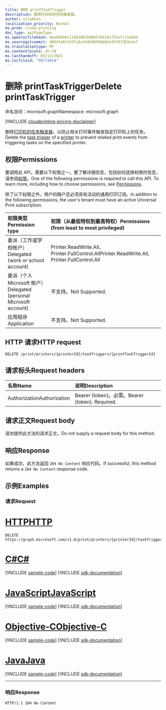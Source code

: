 ```yaml
---
title: 删除 printTaskTrigger
description: 删除打印机的任务触发器。
author: nilakhan
localization_priority: Normal
ms.prod: cloud-printing
doc_type: apiPageType
ms.openlocfilehash: bba66bb6c11d930b1b9065769181f55efc114dd4
ms.sourcegitcommit: 40947e6f4337c8c4193d85bb862e15f67263e1e7
ms.translationtype: MT
ms.contentlocale: zh-CN
ms.lasthandoff: 03/13/2021
ms.locfileid: "50772014"
---
```

# <a name="delete-printtasktrigger"></a><span data-ttu-id="bfb38-103">删除 printTaskTrigger</span><span class="sxs-lookup"><span data-stu-id="bfb38-103">Delete printTaskTrigger</span></span>
<span data-ttu-id="bfb38-104">命名空间：microsoft.graph</span><span class="sxs-lookup"><span data-stu-id="bfb38-104">Namespace: microsoft.graph</span></span>

[!INCLUDE [cloudprinting-pricing-disclaimer](../../includes/cloudprinting-pricing-disclaimer.md)]

<span data-ttu-id="bfb38-105">删除[打印机的任务](../resources/printtasktrigger.md)[触发器](../resources/printer.md)，以防止相关打印事件触发指定打印机上的任务。</span><span class="sxs-lookup"><span data-stu-id="bfb38-105">Delete the [task trigger](../resources/printtasktrigger.md) of a [printer](../resources/printer.md) to prevent related print events from triggering tasks on the specified printer.</span></span>

## <a name="permissions"></a><span data-ttu-id="bfb38-106">权限</span><span class="sxs-lookup"><span data-stu-id="bfb38-106">Permissions</span></span>
<span data-ttu-id="bfb38-p101">要调用此 API，需要以下权限之一。要了解详细信息，包括如何选择权限的信息，请参阅[权限](/graph/permissions-reference)。</span><span class="sxs-lookup"><span data-stu-id="bfb38-p101">One of the following permissions is required to call this API. To learn more, including how to choose permissions, see [Permissions](/graph/permissions-reference).</span></span>

<span data-ttu-id="bfb38-109">除了以下权限之外，用户的租户还必须具有活动的通用打印订阅。</span><span class="sxs-lookup"><span data-stu-id="bfb38-109">In addition to the following permissions, the user's tenant must have an active Universal Print subscription.</span></span>

|<span data-ttu-id="bfb38-110">权限类型</span><span class="sxs-lookup"><span data-stu-id="bfb38-110">Permission type</span></span> | <span data-ttu-id="bfb38-111">权限（从最低特权到最高特权）</span><span class="sxs-lookup"><span data-stu-id="bfb38-111">Permissions (from least to most privileged)</span></span> |
|:---------------|:--------------------------------------------|
|<span data-ttu-id="bfb38-112">委派（工作或学校帐户）</span><span class="sxs-lookup"><span data-stu-id="bfb38-112">Delegated (work or school account)</span></span>| <span data-ttu-id="bfb38-113">Printer.ReadWrite.All、Printer.FullControl.All</span><span class="sxs-lookup"><span data-stu-id="bfb38-113">Printer.ReadWrite.All, Printer.FullControl.All</span></span> |
|<span data-ttu-id="bfb38-114">委派（个人 Microsoft 帐户）</span><span class="sxs-lookup"><span data-stu-id="bfb38-114">Delegated (personal Microsoft account)</span></span>|<span data-ttu-id="bfb38-115">不支持。</span><span class="sxs-lookup"><span data-stu-id="bfb38-115">Not Supported.</span></span>|
|<span data-ttu-id="bfb38-116">应用程序</span><span class="sxs-lookup"><span data-stu-id="bfb38-116">Application</span></span>|<span data-ttu-id="bfb38-117">不支持。</span><span class="sxs-lookup"><span data-stu-id="bfb38-117">Not Supported.</span></span>|

## <a name="http-request"></a><span data-ttu-id="bfb38-118">HTTP 请求</span><span class="sxs-lookup"><span data-stu-id="bfb38-118">HTTP request</span></span>

<!-- {
  "blockType": "ignored"
}
-->
``` http
DELETE /print/printers/{printerId}/taskTriggers/{printTaskTriggerId}
```

## <a name="request-headers"></a><span data-ttu-id="bfb38-119">请求标头</span><span class="sxs-lookup"><span data-stu-id="bfb38-119">Request headers</span></span>
|<span data-ttu-id="bfb38-120">名称</span><span class="sxs-lookup"><span data-stu-id="bfb38-120">Name</span></span>|<span data-ttu-id="bfb38-121">说明</span><span class="sxs-lookup"><span data-stu-id="bfb38-121">Description</span></span>|
|:---|:---|
|<span data-ttu-id="bfb38-122">Authorization</span><span class="sxs-lookup"><span data-stu-id="bfb38-122">Authorization</span></span>|<span data-ttu-id="bfb38-p102">Bearer {token}。必需。</span><span class="sxs-lookup"><span data-stu-id="bfb38-p102">Bearer {token}. Required.</span></span>|

## <a name="request-body"></a><span data-ttu-id="bfb38-125">请求正文</span><span class="sxs-lookup"><span data-stu-id="bfb38-125">Request body</span></span>
<span data-ttu-id="bfb38-126">请勿提供此方法的请求正文。</span><span class="sxs-lookup"><span data-stu-id="bfb38-126">Do not supply a request body for this method.</span></span>

## <a name="response"></a><span data-ttu-id="bfb38-127">响应</span><span class="sxs-lookup"><span data-stu-id="bfb38-127">Response</span></span>

<span data-ttu-id="bfb38-128">如果成功，此方法返回 `204 No Content` 响应代码。</span><span class="sxs-lookup"><span data-stu-id="bfb38-128">If successful, this method returns a `204 No Content` response code.</span></span>

## <a name="examples"></a><span data-ttu-id="bfb38-129">示例</span><span class="sxs-lookup"><span data-stu-id="bfb38-129">Examples</span></span>

### <a name="request"></a><span data-ttu-id="bfb38-130">请求</span><span class="sxs-lookup"><span data-stu-id="bfb38-130">Request</span></span>

# <a name="http"></a>[<span data-ttu-id="bfb38-131">HTTP</span><span class="sxs-lookup"><span data-stu-id="bfb38-131">HTTP</span></span>](#tab/http)
<!-- {
  "blockType": "request",
  "name": "delete_printtasktrigger"
}
-->
``` http
DELETE https://graph.microsoft.com/v1.0/print/printers/{printerId}/taskTriggers/{printTaskTriggerId}
```
# <a name="c"></a>[<span data-ttu-id="bfb38-132">C#</span><span class="sxs-lookup"><span data-stu-id="bfb38-132">C#</span></span>](#tab/csharp)
[!INCLUDE [sample-code](../includes/snippets/csharp/delete-printtasktrigger-csharp-snippets.md)]
[!INCLUDE [sdk-documentation](../includes/snippets/snippets-sdk-documentation-link.md)]

# <a name="javascript"></a>[<span data-ttu-id="bfb38-133">JavaScript</span><span class="sxs-lookup"><span data-stu-id="bfb38-133">JavaScript</span></span>](#tab/javascript)
[!INCLUDE [sample-code](../includes/snippets/javascript/delete-printtasktrigger-javascript-snippets.md)]
[!INCLUDE [sdk-documentation](../includes/snippets/snippets-sdk-documentation-link.md)]

# <a name="objective-c"></a>[<span data-ttu-id="bfb38-134">Objective-C</span><span class="sxs-lookup"><span data-stu-id="bfb38-134">Objective-C</span></span>](#tab/objc)
[!INCLUDE [sample-code](../includes/snippets/objc/delete-printtasktrigger-objc-snippets.md)]
[!INCLUDE [sdk-documentation](../includes/snippets/snippets-sdk-documentation-link.md)]

# <a name="java"></a>[<span data-ttu-id="bfb38-135">Java</span><span class="sxs-lookup"><span data-stu-id="bfb38-135">Java</span></span>](#tab/java)
[!INCLUDE [sample-code](../includes/snippets/java/delete-printtasktrigger-java-snippets.md)]
[!INCLUDE [sdk-documentation](../includes/snippets/snippets-sdk-documentation-link.md)]

---


### <a name="response"></a><span data-ttu-id="bfb38-136">响应</span><span class="sxs-lookup"><span data-stu-id="bfb38-136">Response</span></span>

<!-- {
  "blockType": "response",
  "truncated": true
}
-->
``` http
HTTP/1.1 204 No Content
```

